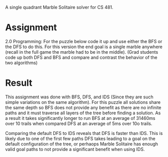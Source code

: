 A single quadrant Marble Solitaire solver for CS 481.

# Assignment
2.0 Programming:
For the puzzle below code it up and use either the BFS or the DFS to do
this. For this version the end goal is a single marble anywhere (recall in
the full game the marble had to be in the middle). (Grad students code
up both DFS and BFS and compare and contrast the behavior of the two
algorithms)

# Result
This assignment was done with BFS, DFS, and IDS (Since they are such simple variations on the same algorithm). 
For this puzzle all solutions share the same depth so BFS does not provide any benefit as there are no infinite paths and it must traverse all layers of the tree before finding a solution. 
As a result it takes significantly longer to run BFS at an average of 31460ms over 10 trails when compared DFS at an average of 5ms over 10o trails.

Comparing the default DFS to IDS reveals that DFS is faster than IDS. This is likely due to one of the first few paths DFS takes leading to a goal on the default configuration of the tree, or perhaops Marble Solitaire has enough valid goal paths to not provide a significant benefit when using IDS.

